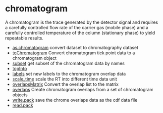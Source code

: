 ﻿# chromatogram

A chromatogram is the trace generated by the detector 
 signal and requires a carefully controlled flow rate
 of the carrier gas (mobile phase) and a carefully 
 controlled temperature of the column (stationary phase) 
 to yield repeatable results.

+ [as.chromatogram](chromatogram/as.chromatogram.1) convert dataset to chromatography dataset
+ [toChromatogram](chromatogram/toChromatogram.1) Convert chromatogram tick point data to a chromatogram object
+ [subset](chromatogram/subset.1) get subset of the chromatogram data by names
+ [topInto](chromatogram/topInto.1) 
+ [labels](chromatogram/labels.1) set new labels to the chromatogram overlap data
+ [scale_time](chromatogram/scale_time.1) scale the RT into different time data unit
+ [overlapsMatrix](chromatogram/overlapsMatrix.1) Convert the overlap list to the matrix
+ [overlaps](chromatogram/overlaps.1) Create chromatogram overlaps from a set of chromatogram objects
+ [write.pack](chromatogram/write.pack.1) save the chrome overlaps data as the cdf data file
+ [read.pack](chromatogram/read.pack.1) 
